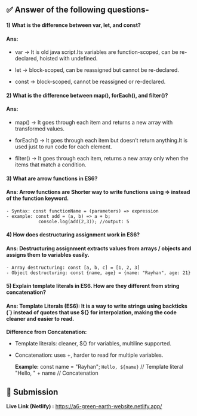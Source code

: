 ## ✅ Answer of the following questions-

#### 1) What is the difference between var, let, and const?
#### Ans: 
- var → It is old java script.Its variables are function-scoped, 
        can be re-declared, hoisted with undefined.

- let → block-scoped, can be reassigned but cannot be re-declared.

- const → block-scoped, cannot be reassigned or re-declared.

#### 2) What is the difference between map(), forEach(), and filter()? 
#### Ans: 
- map() → It goes through each item and returns a new array with transformed values.

- forEach() → It goes through each item but doesn’t return anything.It is used just to run code for each element.

- filter() → It goes through each item, returns a new array only when the items that match a condition.

#### 3) What are arrow functions in ES6?
#### Ans: Arrow functions are Shorter way to write functions using => instead of the function keyword.
    - Syntax: const functionName = (parameters) => expression
    - example: const add = (a, b) => a + b; 
                console.log(add(2,3)); //output: 5

#### 4) How does destructuring assignment work in ES6?
#### Ans: Destructuring assignment extracts values from arrays / objects and assigns them to variables easily.
    - Array destructuring: const [a, b, c] = [1, 2, 3]
    - Object destructuring: const {name, age} = {name: "Rayhan", age: 21}

#### 5) Explain template literals in ES6. How are they different from string concatenation?
#### Ans: Template Literals (ES6): It is a way to write strings using backticks (`) instead of quotes that use ${} for interpolation, making the code cleaner and easier to read.

**Difference from Concatenation:**

- Template literals: cleaner, ${} for variables, multiline supported.

- Concatenation: uses +, harder to read for multiple variables.

  **Example:** const name = "Rayhan";
             `Hello, ${name}`   // Template literal
             "Hello, " + name    // Concatenation


## 🔗 Submission
 **Live Link (Netlify) :** https://a6-green-earth-website.netlify.app/


